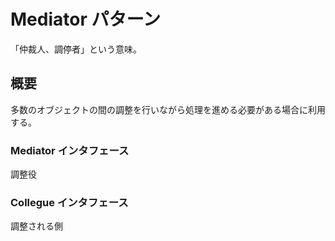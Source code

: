 # Mediator パターン
「仲裁人、調停者」という意味。  

## 概要
多数のオブジェクトの間の調整を行いながら処理を進める必要がある場合に利用する。  

### Mediator インタフェース
調整役

### Collegue インタフェース
調整される側
